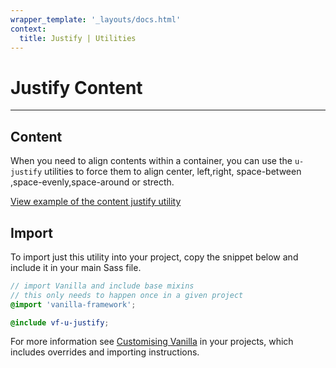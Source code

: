 ```yaml
---
wrapper_template: '_layouts/docs.html'
context:
  title: Justify | Utilities
---
```


# Justify Content

<hr>

## Content

When you need to align contents within a container, you can use the `u-justify` utilities to force them to align center, left,right, space-between ,space-evenly,space-around or strecth.

<div class="embedded-example"><a href="../../docs/examples/utilities/justify.html" class="js-example">
View example of the content justify utility
</a></div>


## Import

To import just this utility into your project, copy the snippet below and include it in your main Sass file.

```scss
// import Vanilla and include base mixins
// this only needs to happen once in a given project
@import 'vanilla-framework';

@include vf-u-justify;
```

For more information see [Customising Vanilla](/docs/customising-vanilla/) in your projects, which includes overrides and importing instructions.
